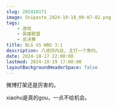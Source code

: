 ```yaml
---
slug: 202410171
image: Snipaste_2024-10-18_00-07-02.png
tags:
    - 游戏
    - 英雄联盟
    - 总决赛
title: BLG VS WBG 3:1 
description: 八进四内战, 主打一个焦灼。
date: 2024-10-17 22:00:00
lastmod: 2024-10-19 17:00:00
layoutBackgroundHeaderSpace: false
---
```


微博打架还是厉害的。

xiaohu是真的gou，一点不给机会。



